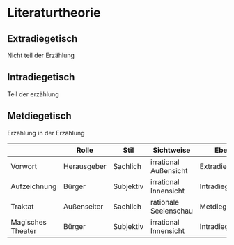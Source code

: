 # Literaturtheorie

## Extradiegetisch

Nicht teil der Erzählung

## Intradiegetisch

Teil der erzählung

## Metdiegetisch

Erzählung in der Erzählung

|                   | Rolle       | Stil      | Sichtweise            | Ebene           |
| ----------------- | ----------- | --------- | --------------------- | --------------- |
| Vorwort           | Herausgeber | Sachlich  | irrational Außensicht | Extradiegetisch |
| Aufzeichnung      | Bürger      | Subjektiv | irrational Innensicht | Intradiegetisch |
| Traktat           | Außenseiter | Sachlich  | rationale Seelenschau | Metdiegetisch   |
| Magisches Theater | Bürger      | Subjektiv | irrational Innensicht | Intradiegetisch |
